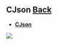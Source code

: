 ## CJson [Back](./../c.md)

* [**CJson**](./CJson/CJson.md)

<a href="http://aleen42.github.io/" target="_blank" ><img src="./../../pic/tail.gif"></a>
